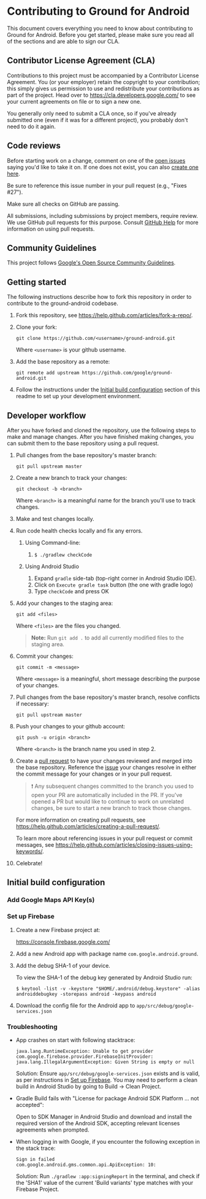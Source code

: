 # Contributing to Ground for Android

This document covers everything you need to know about contributing to Ground
for Android. Before you get started, please make sure you read all of the
sections and are able to sign our CLA.

## Contributor License Agreement (CLA)

Contributions to this project must be accompanied by a Contributor License
Agreement. You (or your employer) retain the copyright to your contribution;
this simply gives us permission to use and redistribute your contributions as
part of the project. Head over to <https://cla.developers.google.com/> to see
your current agreements on file or to sign a new one.

You generally only need to submit a CLA once, so if you've already submitted one
(even if it was for a different project), you probably don't need to do it
again.

## Code reviews

Before starting work on a change, comment on one of
the [open issues](https://github.com/google/ground-android/issues?utf8=%E2%9C%93&q=is%3Aissue+is%3Aopen)
saying you'd like to take it on. If one does not exist, you can also
[create one here](https://github.com/google/ground-android/issues/new).

Be sure to reference this issue number in your pull request (e.g.,
"Fixes #27").

Make sure all checks on GitHub are passing.

All submissions, including submissions by project members, require review. We
use GitHub pull requests for this purpose. Consult
[GitHub Help](https://help.github.com/articles/about-pull-requests/) for more
information on using pull requests.

## Community Guidelines

This project follows
[Google's Open Source Community Guidelines](https://opensource.google.com/conduct/).

## Getting started

The following instructions describe how to fork this repository in order to
contribute to the ground-android codebase.

1. Fork this repository, see <https://help.github.com/articles/fork-a-repo/>.

2. Clone your fork:

   `git clone https://github.com/<username>/ground-android.git`

   Where `<username>` is your github username.

3. Add the base repository as a remote:

   `git remote add upstream https://github.com/google/ground-android.git`

4. Follow the instructions under the [Initial build
   configuration](#initial-build-configuration) section of this readme to set up
   your development environment.

## Developer workflow

After you have forked and cloned the repository, use the following steps to make
and manage changes. After you have finished making changes, you can submit them
to the base repository using a pull request.

1. Pull changes from the base repository's master branch:

   `git pull upstream master`

1. Create a new branch to track your changes:

   `git checkout -b <branch>`

   Where `<branch>` is a meaningful name for the branch you'll use to track
   changes.

1. Make and test changes locally.

1. Run code health checks locally and fix any errors.

    1. Using Command-line:
        1. `$ ./gradlew checkCode`

    1. Using Android Studio
        1. Expand `gradle` side-tab (top-right corner in Android Studio IDE).
        1. Click on `Execute gradle task` button (the one with gradle logo)
        1. Type `checkCode` and press OK

1. Add your changes to the staging area:

   `git add <files>`

   Where `<files>` are the files you changed.

   > **Note:** Run `git add .` to add all currently modified files to the
   > staging area.

1. Commit your changes:

   `git commit -m <message>`

   Where `<message>` is a meaningful, short message describing the purpose of
   your changes.

1. Pull changes from the base repository's master branch, resolve conflicts if
   necessary:

   `git pull upstream master`

1. Push your changes to your github account:

   `git push -u origin <branch>`

   Where `<branch>` is the branch name you used in step 2.

1. Create a [pull
   request](https://help.github.com/articles/about-pull-requests/) to have your
   changes reviewed and merged into the base repository. Reference the
   [issue](https://github.com/google/ground-android/issues) your changes resolve in
   either the commit message for your changes or in your pull request.

   > :exclamation: Any subsequent changes committed to the branch you used
   > to open your PR are automatically included in the PR. If you've opened a
   > PR but would like to continue to work on unrelated changes, be sure to
   > start a new branch to track those changes.

   For more information on creating pull requests, see
   <https://help.github.com/articles/creating-a-pull-request/>.

   To learn more about referencing issues in your pull request or commit
   messages, see
   <https://help.github.com/articles/closing-issues-using-keywords/>.

1. Celebrate!

## Initial build configuration

### Add Google Maps API Key(s)

### Set up Firebase

1. Create a new Firebase project at:

   https://console.firebase.google.com/

2. Add a new Android app with package name `com.google.android.ground`.

3. Add the debug SHA-1 of your device.

   To view the SHA-1 of the debug key generated by Android Studio run:

    ``` 
    $ keytool -list -v -keystore "$HOME/.android/debug.keystore" -alias androiddebugkey -storepass android -keypass android
    ```

4. Download the config file for the Android app to `app/src/debug/google-services.json`

### Troubleshooting

* App crashes on start with following stacktrace:

   ```
   java.lang.RuntimeException: Unable to get provider com.google.firebase.provider.FirebaseInitProvider: java.lang.IllegalArgumentException: Given String is empty or null
   ```

  Solution: Ensure `app/src/debug/google-services.json` exists and is valid, as per instructions
  in [Set up Firebase](#set-up-firebase). You may need to perform a clean build in Android Studio by
  going to Build -> Clean Project.

* Gradle Build fails with "License for package Android SDK Platform ... not accepted":

  Open to SDK Manager in Android Studio and download and install the required version of the Android
  SDK, accepting relevant licenses agreements when prompted.

* When logging in with Google, if you encounter the following exception in the stack trace:

    ```
    Sign in failed  
    com.google.android.gms.common.api.ApiException: 10:
    ```

  Solution: Run `./gradlew :app:signingReport` in the terminal, and check if the 'SHA1' value of the
  current 'Build variants' type matches with your Firebase Project.